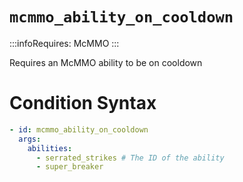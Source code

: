 # `mcmmo_ability_on_cooldown`
:::infoRequires:
McMMO
:::

Requires an McMMO ability to be on cooldown
# Condition Syntax
```yaml
- id: mcmmo_ability_on_cooldown
  args:
    abilities: 
	  - serrated_strikes # The ID of the ability
	  - super_breaker
```

